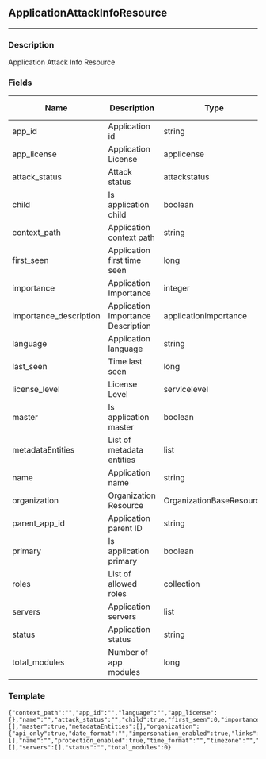 ## ApplicationAttackInfoResource
---
### Description
Application Attack Info Resource
### Fields
| Name | Description | Type | Allowed Values | Required |
| ---- | ----------- | ---- | -------------- | -------- |
| app_id | Application id | string |  | false |
| app_license | Application License | applicense |  | false |
| attack_status | Attack status | attackstatus |  | false |
| child | Is application child | boolean |  | false |
| context_path | Application context path | string |  | false |
| first_seen | Application first time seen | long |  | false |
| importance | Application Importance | integer |  | false |
| importance_description | Application Importance Description | applicationimportance |  | false |
| language | Application language | string |  | false |
| last_seen | Time last seen | long |  | false |
| license_level | License Level | servicelevel |  | false |
| master | Is application master | boolean |  | false |
| metadataEntities | List of metadata entities | list |  | false |
| name | Application name | string |  | false |
| organization | Organization Resource | OrganizationBaseResource |  | false |
| parent_app_id | Application parent ID | string |  | false |
| primary | Is application primary | boolean |  | false |
| roles | List of allowed roles | collection |  | false |
| servers | Application servers | list |  | false |
| status | Application status | string |  | false |
| total_modules | Number of app modules | long |  | false |
### Template
```
{"context_path":"","app_id":"","language":"","app_license":{},"name":"","attack_status":"","child":true,"first_seen":0,"importance":0,"importance_description":"","last_seen":0,"license_level":"","links":[],"master":true,"metadataEntities":[],"organization":{"api_only":true,"date_format":"","impersonation_enabled":true,"links":[],"name":"","protection_enabled":true,"time_format":"","timezone":"","user_access":true,"organization_uuid":""},"parent_app_id":"","primary":true,"roles":[],"servers":[],"status":"","total_modules":0}
```
